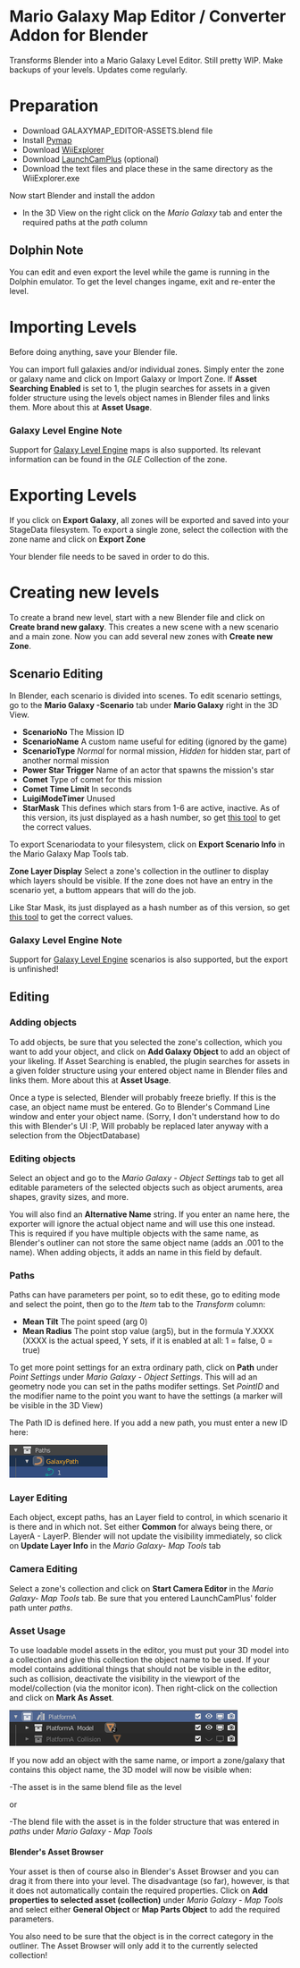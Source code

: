 # Mario Galaxy Map Editor / Converter Addon for Blender
Transforms Blender into a Mario Galaxy Level Editor.
Still pretty WIP. Make backups of your levels. Updates come regularly.

# Preparation

- Download GALAXYMAP_EDITOR-ASSETS.blend file
- Install [Pymap](https://github.com/SunakazeKun/pyjmap)
- Download [WiiExplorer](https://github.com/SuperHackio/WiiExplorer)
- Download [LaunchCamPlus](https://github.com/SuperHackio/LaunchCamPlus) (optional)
- Download the text files and place these in the same directory as the WiiExplorer.exe

Now start Blender and install the addon
- In the 3D View on the right click on the *Mario Galaxy* tab and enter the required paths at the *path* column

## Dolphin Note

You can edit and even export the level while the game is running in the Dolphin emulator. To get the level changes ingame, exit and re-enter the level.

# Importing Levels

Before doing anything, save your Blender file.

You can import full galaxies and/or individual zones. Simply enter the zone or galaxy name and click on Import Galaxy or Import Zone.
If **Asset Searching Enabled** is set to 1, the plugin searches for assets in a given folder structure using the levels object names in Blender files and links them. More about this at **Asset Usage**.

### Galaxy Level Engine Note

Support for [Galaxy Level Engine](https://github.com/SuperHackio/GalaxyLevelEngine) maps is also supported. Its relevant information can be found in the *GLE* Collection of the zone.


# Exporting Levels

If you click on **Export Galaxy**, all zones will be exported and saved into your StageData filesystem. To export a single zone, select the collection with the zone name and click on **Export Zone**

Your blender file needs to be saved in order to do this.
# Creating new levels

To create a brand new level, start with a new Blender file and click on **Create brand new galaxy**. This creates a new scene with a new scenario and a main zone. Now you can add several new zones with **Create new Zone**.

## Scenario Editing

In Blender, each scenario is divided into scenes. To edit scenario settings, go to the **Mario Galaxy -Scenario** tab under **Mario Galaxy** right in the 3D View.

- **ScenarioNo** The Mission ID
- **ScenarioName** A custom name useful for editing (ignored by the game)
- **ScenarioType** *Normal* for normal mission, *Hidden* for hidden star, part of another normal mission
- **Power Star Trigger** Name of an actor that spawns the mission's star
- **Comet** Type of comet for this mission
- **Comet Time Limit** In seconds
- **LuigiModeTimer** Unused
- **StarMask** This defines which stars from 1-6 are active, inactive. As of this version, its just displayed as a hash number, so get [this tool](https://kuribo64.net/get.php?id=0WxWiGQe9elhns2b) to get the correct values.

To export Scenariodata to your filesystem, click on **Export Scenario Info** in the Mario Galaxy Map Tools tab.

**Zone Layer Display**
Select a zone's collection in the outliner to display which layers should be visible. If the zone does not have an entry in the scenario yet, a buttom appears that will do the job.

Like Star Mask, its just displayed as a hash number as of this version, so get [this tool](https://kuribo64.net/get.php?id=0WxWiGQe9elhns2b) to get the correct values.

### Galaxy Level Engine Note
Support for [Galaxy Level Engine](https://github.com/SuperHackio/GalaxyLevelEngine) scenarios is also supported, but the export is unfinished!

## Editing

### Adding objects
To add objects, be sure that you selected the zone's collection, which you want to add your object, and click on **Add Galaxy Object** to add an object of your likeling. If Asset Searching is enabled, the plugin searches for assets in a given folder structure using your entered object name in Blender files and links them. More about this at **Asset Usage**.

Once a type is selected, Blender will probably freeze briefly. If this is the case, an object name must be entered. Go to Blender's Command Line window and enter your object name. (Sorry, I don't understand how to do this with Blender's UI :P, Will probably be replaced later anyway with a selection from the ObjectDatabase) 

### Editing objects
Select an object and go to the *Mario Galaxy - Object Settings* tab to get all editable parameters of the selected objects such as object aruments, area shapes, gravity sizes, and more.

You will also find an **Alternative Name** string. If you enter an name here, the exporter will ignore the actual object name and will use this one instead. This is required if you have multiple objects with the same name, as Blender's outliner can not store the same object name (adds an .001 to the name). When adding objects, it adds an name in this field by default.

### Paths

Paths can have parameters per point, so to edit these, go to editing mode and select the point, then go to the *Item* tab to the *Transform* column:
- **Mean Tilt** The point speed (arg 0)
- **Mean Radius** The point stop value (arg5), but in the formula Y.XXXX (XXXX is the actual speed, Y sets, if it is enabled at all: 1 = false, 0 = true)

To get more point settings for an extra ordinary path, click on **Path** under *Point Settings* under *Mario Galaxy - Object Settings*. This will ad an geometry node you can set in the paths modifer settings. Set *PointID* and the modifier name to the point you want to have the settings (a marker will be visible in the 3D View)

The Path ID is defined here. If you add a new path, you must enter a new ID here:

![screenshot](pictureB.png)

### Layer Editing

Each object, except paths, has an Layer field to control, in which scenario it is there and in which not. Set either **Common** for always being there, or LayerA - LayerP. Blender will not update the visibility immediately, so click on **Update Layer Info** in the *Mario Galaxy- Map Tools* tab

### Camera Editing

Select a zone's collection and click on **Start Camera Editor** in the *Mario Galaxy- Map Tools* tab. Be sure that you entered LaunchCamPlus' folder path unter *paths*.

### Asset Usage

To use loadable model assets in the editor, you must put your 3D model into a collection and give this collection the object name to be used. If your model contains additional things that should not be visible in the editor, such as collision, deactivate the visibility in the viewport of the model/collection (via the monitor icon). Then right-click on the collection and click on **Mark As Asset**.

![screenshot](pictureA.png)

If you now add an object with the same name, or import a zone/galaxy that contains this object name, the 3D model will now be visible when:

-The asset is in the same blend file as the level

or

-The blend file with the asset is in the folder structure that was entered in *paths* under *Mario Galaxy - Map Tools*

#### Blender's Asset Browser

Your asset is then of course also in Blender's Asset Browser and you can drag it from there into your level. The disadvantage (so far), however, is that it does not automatically contain the required properties. Click on **Add properties to selected asset (collection)** under *Mario Galaxy - Map Tools* and select either **General Object** or **Map Parts Object** to add the required parameters.

You also need to be sure that the object is in the correct category in the outliner. The Asset Browser will only add it to the currently selected collection!





